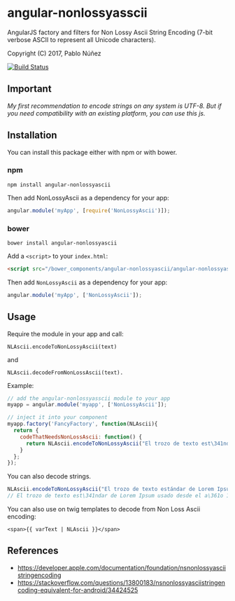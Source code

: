 angular-nonlossyasscii
==============

AngularJS factory and filters for Non Lossy Ascii String Encoding (7-bit verbose ASCII to represent all Unicode characters).

Copyright (C) 2017, Pablo Núñez

[![Build Status](https://travis-ci.org/UEGMobile/angular-nonlossyascii.png?branch=master)](https://travis-ci.org/UEGMobile/angular-nonlossyascii)

## Important

*My first recommendation to encode strings on any system is UTF-8. But if you need compatibility with an existing platform, you can use this js.*

## Installation

You can install this package either with npm or with bower.

### npm

```shell
npm install angular-nonlossyascii
```

Then add NonLossyAscii as a dependency for your app:

```javascript
angular.module('myApp', [require('NonLossyAscii')]);
```

### bower

```shell
bower install angular-nonlossyascii
```

Add a `<script>` to your `index.html`:

```html
<script src="/bower_components/angular-nonlossyascii/angular-nonlossyascii.min.js"></script>
```

Then add `NonLossyAscii` as a dependency for your app:

```javascript
angular.module('myApp', ['NonLossyAscii']);
```

## Usage

Require the module in your app and call:

    NLAscii.encodeToNonLossyAscii(text) 

and 

	NLAscii.decodeFromNonLossAscii(text).

Example:

``` javascript
// add the angular-nonlossyasscii module to your app
myapp = angular.module('myapp', ['NonLossyAscii']);

// inject it into your component
myapp.factory('FancyFactory', function(NLAscii){
  return {
    codeThatNeedsNonLossAscii: function() {
      return NLAscii.encodeToNonLossyAscii("El trozo de texto est\341ndar de Lorem Ipsum usado desde el a\361o 1500");
    }
  };
});
```

You can also decode strings.

```javascript
NLAscii.encodeToNonLossyAscii("El trozo de texto estándar de Lorem Ipsum usado desde el año 1500");
// El trozo de texto est\341ndar de Lorem Ipsum usado desde el a\361o 1500
```

You can also use on twig templates to decode from Non Loss Ascii encoding:

```twig
<span>{{ varText | NLAscii }}</span>
```

## References

- https://developer.apple.com/documentation/foundation/nsnonlossyasciistringencoding
- https://stackoverflow.com/questions/13800183/nsnonlossyasciistringencoding-equivalent-for-android/34424525



